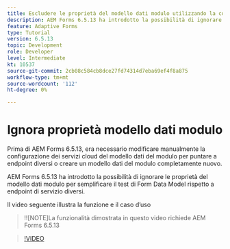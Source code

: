 ```yaml
---
title: Escludere le proprietà del modello dati modulo utilizzando la configurazione OSGi
description: AEM Forms 6.5.13 ha introdotto la possibilità di ignorare le proprietà del modello dati del modulo per facilitare la verifica di un modello dati del modulo rispetto a endpoint diversi.
feature: Adaptive Forms
type: Tutorial
version: 6.5.13
topic: Development
role: Developer
level: Intermediate
kt: 10537
source-git-commit: 2cb08c584cb8dce27fd74314d7eba69ef4f8a875
workflow-type: tm+mt
source-wordcount: '112'
ht-degree: 0%

---
```


# Ignora proprietà modello dati modulo

Prima di AEM Forms 6.5.13, era necessario modificare manualmente la configurazione dei servizi cloud del modello dati del modulo per puntare a endpoint diversi o creare un modello dati del modulo completamente nuovo.

AEM Forms 6.5.13 ha introdotto la possibilità di ignorare le proprietà del modello dati modulo per semplificare il test di Form Data Model rispetto a endpoint di servizio diversi.

Il video seguente illustra la funzione e il caso d’uso

>!![NOTE]La funzionalità dimostrata in questo video richiede AEM Forms 6.5.13

>[!VIDEO](https://video.tv.adobe.com/v/343762?quality=9&learn=on)
